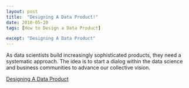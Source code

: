 ```yaml
---
layout: post
title:  "Designing A Data Product!"
date: 2018-05-20
tags: [How to Design a Data Product]

except: "Designing A Data Product"
---
```


As data scientists build increasingly sophisticated products, they need a systematic approach.
The idea is to start a dialog within the data science and business communities to advance our collective vision.
 
 
[Designing A Data Product](http://enyinnayaijoma.blogspot.com.ng/2016/04/designing-data-product.html)